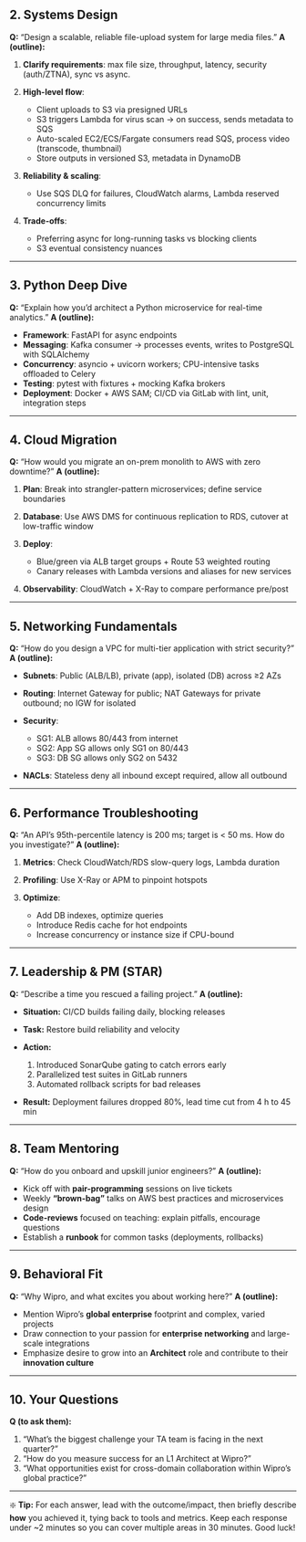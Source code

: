 ## 2. Systems Design

**Q:** “Design a scalable, reliable file-upload system for large media files.”
**A (outline):**

1. **Clarify requirements**: max file size, throughput, latency, security (auth/ZTNA), sync vs async.
2. **High-level flow**:

   * Client uploads to S3 via presigned URLs
   * S3 triggers Lambda for virus scan → on success, sends metadata to SQS
   * Auto-scaled EC2/ECS/Fargate consumers read SQS, process video (transcode, thumbnail)
   * Store outputs in versioned S3, metadata in DynamoDB
3. **Reliability & scaling**:

   * Use SQS DLQ for failures, CloudWatch alarms, Lambda reserved concurrency limits
4. **Trade-offs**:

   * Preferring async for long-running tasks vs blocking clients
   * S3 eventual consistency nuances

---

## 3. Python Deep Dive

**Q:** “Explain how you’d architect a Python microservice for real-time analytics.”
**A (outline):**

* **Framework**: FastAPI for async endpoints
* **Messaging**: Kafka consumer → processes events, writes to PostgreSQL with SQLAlchemy
* **Concurrency**: asyncio + uvicorn workers; CPU-intensive tasks offloaded to Celery
* **Testing**: pytest with fixtures + mocking Kafka brokers
* **Deployment**: Docker + AWS SAM; CI/CD via GitLab with lint, unit, integration steps

---

## 4. Cloud Migration

**Q:** “How would you migrate an on-prem monolith to AWS with zero downtime?”
**A (outline):**

1. **Plan**: Break into strangler-pattern microservices; define service boundaries
2. **Database**: Use AWS DMS for continuous replication to RDS, cutover at low-traffic window
3. **Deploy**:

   * Blue/green via ALB target groups + Route 53 weighted routing
   * Canary releases with Lambda versions and aliases for new services
4. **Observability**: CloudWatch + X-Ray to compare performance pre/post

---

## 5. Networking Fundamentals

**Q:** “How do you design a VPC for multi-tier application with strict security?”
**A (outline):**

* **Subnets**: Public (ALB/LB), private (app), isolated (DB) across ≥2 AZs
* **Routing**: Internet Gateway for public; NAT Gateways for private outbound; no IGW for isolated
* **Security**:

  * SG1: ALB allows 80/443 from internet
  * SG2: App SG allows only SG1 on 80/443
  * SG3: DB SG allows only SG2 on 5432
* **NACLs**: Stateless deny all inbound except required, allow all outbound

---

## 6. Performance Troubleshooting

**Q:** “An API’s 95th­-percentile latency is 200 ms; target is < 50 ms. How do you investigate?”
**A (outline):**

1. **Metrics**: Check CloudWatch/RDS slow-query logs, Lambda duration
2. **Profiling**: Use X-Ray or APM to pinpoint hotspots
3. **Optimize**:

   * Add DB indexes, optimize queries
   * Introduce Redis cache for hot endpoints
   * Increase concurrency or instance size if CPU-bound

---

## 7. Leadership & PM (STAR)

**Q:** “Describe a time you rescued a failing project.”
**A (outline):**

* **Situation:** CI/CD builds failing daily, blocking releases
* **Task:** Restore build reliability and velocity
* **Action:**

  1. Introduced SonarQube gating to catch errors early
  2. Parallelized test suites in GitLab runners
  3. Automated rollback scripts for bad releases
* **Result:** Deployment failures dropped 80%, lead time cut from 4 h to 45 min

---

## 8. Team Mentoring

**Q:** “How do you onboard and upskill junior engineers?”
**A (outline):**

* Kick off with **pair-programming** sessions on live tickets
* Weekly **“brown-bag”** talks on AWS best practices and microservices design
* **Code-reviews** focused on teaching: explain pitfalls, encourage questions
* Establish a **runbook** for common tasks (deployments, rollbacks)

---

## 9. Behavioral Fit

**Q:** “Why Wipro, and what excites you about working here?”
**A (outline):**

* Mention Wipro’s **global enterprise** footprint and complex, varied projects
* Draw connection to your passion for **enterprise networking** and large-scale integrations
* Emphasize desire to grow into an **Architect** role and contribute to their **innovation culture**

---

## 10. Your Questions

**Q (to ask them):**

1. “What’s the biggest challenge your TA team is facing in the next quarter?”
2. “How do you measure success for an L1 Architect at Wipro?”
3. “What opportunities exist for cross-domain collaboration within Wipro’s global practice?”

---

❇️ **Tip:** For each answer, lead with the outcome/impact, then briefly describe **how** you achieved it, tying back to tools and metrics. Keep each response under \~2 minutes so you can cover multiple areas in 30 minutes. Good luck!
